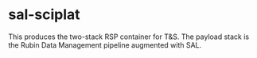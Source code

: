 sal-sciplat
===========

This produces the two-stack RSP container for T&S.  The payload stack is
the Rubin Data Management pipeline augmented with SAL.
